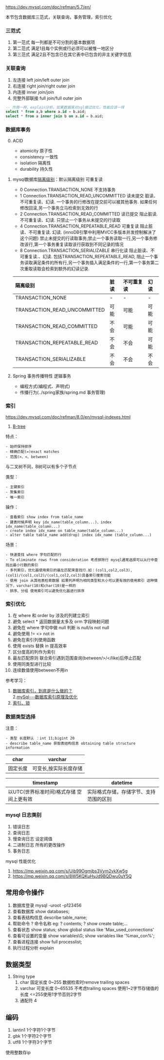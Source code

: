 https://dev.mysql.com/doc/refman/5.7/en/

本节包含数据库三范式，关联查询，事务管理，索引优化


### 三范式
1. 第一范式 每一列都是不可分割的基本数据项
1. 第二范式 满足1且每个实例或行必须可以被惟一地区分
1. 第三范式 满足2且不包含已在其它表中已包含的非主关键字信息

### 关联查询
1. 左连接 left join/left outer join
2. 右连接 right join/right outer join
3. 内连接 inner join/join
4. 完整外部联接 full join/full outer join
```sql
-- 作用一样，explain分析，如果数据库对sql做过优化，性能应该一样
select * from a,b where a.id = b.aid;  
select * from a inner join b on a.id = b.aid;  
```


### 数据库事务
0. ACID
    - atomicity 原子性
    - consistency 一致性
    - isolation 隔离性
    - durability 持久性
    
1. mysql数据库[隔离级别](https://en.wikipedia.org/wiki/Isolation_(database_systems)#Isolation_levels)：默认隔离级别 可重复读

    - 0 Connection.TRANSACTION_NONE 不支持事务
    - 1 Connection.TRANSACTION_READ_UNCOMMITTED 读未提交 脏读、不可重复读、幻读. 一个事务的行修改在提交前可以被其他事务.
    如果任何修改回滚,另一个事务立马检索到无效的行
    - 2 Connection.TRANSACTION_READ_COMMITTED 读已提交 阻止脏读. 不可重复读、幻读. 只禁止一个事务从未提交的行读取
    - 4 Connection.TRANSACTION_REPEATABLE_READ 可重复读 阻止脏读、不可重复读. 幻读. (innoDB引擎中利用MVCC多版本并发控制解决了这个问题)
    禁止未提交的行读取事务;禁止一个事务读取一行,另一个事务修改该行,第一个事务重复读取该行获取到不同记录的情况
    - 8 Connection.TRANSACTION_SERIALIZABLE 串行化读 阻止脏读、不可重复读.、幻读.  包括TRANSACTION_REPEATABLE_READ,
    阻止一个事务读取满足条件的所有行,另一个事务插入满足条件的一行,第一个事务第二次重取读取会检索到额外的幻读记录.
        
    |隔离级别|脏读|不可重复读|幻读|
    |:---|:---|:---|:---|
    |TRANSACTION_NONE|-|-|-|
    |TRANSACTION_READ_UNCOMMITTED|可能|可能|可能|
    |TRANSACTION_READ_COMMITTED|不会|可能|可能|
    |TRANSACTION_REPEATABLE_READ|不会|不会|可能|
    |TRANSACTION_SERIALIZABLE|不会|不会|不会|

2. Spring 事务传播特性 逻辑事务
    - 编程方式(编程式、声明式)
    - 传播行为(../spring家族/spring.md 事务管理)
    
### 索引
https://dev.mysql.com/doc/refman/8.0/en/mysql-indexes.html

1. [B-tree](https://dev.mysql.com/doc/refman/8.0/en/glossary.html#glos_b_tree)

特点：

    - 始终保持排序
    - 精确匹配(=)exact matches
    - 范围(>、<、between)

与二叉树不同，B树可以有多个子节点


类型：

    - 主键索引
    - 聚集索引
    - 唯一索引
    
操作：

    - 查看索引 show index from table_name
    - 建表时候声明 key idx_name(table_column...)、index idx_name(table_column...)
    - create index idx_name on table_name(table_column...)
    - alter table table_name add(drop) index idx_name (table_column...)
    
场景：

    - 快速查找 where 字句匹配的行
    - To eliminate rows from consideration 考虑排除行 mysql通常选择可以从行中查找出最小行数的索引
    - 多列索引，优化器使用索引的最左匹配来查找行.如：(col1,col2,col3),(col1)/(col1,col2)/(col1,col2,col3)具备索引搜索功能
    - 使用 join 从其他表检索数据 如果列声明为相同类型和大小可以更有效的使用索引 这种情况下，varchar(10)和char(10)是一样的
    - 排序、分组 使用索引可以避免优化器进行排序
    
### 索引优化
1. 在 where 和 order by 涉及的列建立索引
2. 避免 select * 返回数据量太多及 orm 字段映射问题
3. 避免在 where 字句中做 null 判断 is null/is not null
4. 避免使用 != <> not in
5. 避免在索引列使用函数
6. 使用 exists 替换 in 提高效率
7. 区分度高的列作为索引
8. 最左匹配原则 联合索引遇到范围查询(between/>/</like)后停止匹配
9. 使用同类型进行比较
10. 连续数值使用between不用in

   
参考学习：
  
1. [数据库索引，到底是什么做的？](https://mp.weixin.qq.com/s/YMbRJwyjutGMD1KpI_fS0A)   
2.[mySql---数据库索引原理及优化](https://mp.weixin.qq.com/s/yPttZnuioV71a_qmE1P3ww)
3. [索引、锁](https://mp.weixin.qq.com/s/FSyE7Tz5A-Rc1bkC-tDqvA)
   
   

### 数据类型选择

注意：

    - 类型 长度默认 ：int 11;bigint 20
    - describe table_name 获取表结构信息 obtaining table structure information
   
   
|char|varchar|
|---|---|
|固定长度|可变长,按实际长度存储|

|timestamp|datetime|
|---|---|
|以UTC(世界标准时间)格式存储 空间上更有效|实际格式存储，存储字节、支持范围的区别|



    
### mysql 日志类别
1. 错误日志
2. 查询日志
3. 慢查询日志 设定阈值
4. 二进制日志 所有的更改操作
5. 事务日志




mysql 性能优化
1. https://mp.weixin.qq.com/s/Uib99Ogmjbs3Vym2vkXw5g
2. https://mp.weixin.qq.com/s/8W5KQKuHyJd9BQDwu0uY5Q



## 常用命令操作
1. 数据库登录 mysql -uroot -p123456
2. 查看数据库 show databases;
3. 查看表结构信息 describe table_name;
4. 帮助命令 ? 命令名称 eg: ? contents; ? show create table;...
5. 查看状态 show status; show global status like 'Max_used_connections'
6. 查看可设置的变量 show variables\G; show variables like '%max_con%';
8. 查看进程连接 show full processlist;
9. 执行过程分析 explain
## 数据类型
1. String type
    1. char 固定长度 0~255 数据检索时remove trailing spaces
    2. varchar 可变长度 0~65535 不考虑trailing spaces 使用1~2字节存储值的长度 <=255使用1字节否则2字节
    3. 通配符 4  
## 编码
1. lantin1 1个字符1个字节
2. gbk 1个字符2个字节
3. utf8 1个字符3个字节

使用整数存ip
